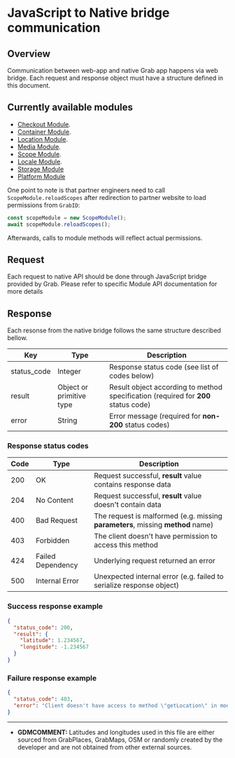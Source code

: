 # JavaScript to Native bridge communication

## Overview

Communication between web-app and native Grab app happens via web bridge. Each request and
response object must have a structure defined in this document.

## Currently available modules

- [Checkout Module](https://github.com/grab/superapp-sdk/blob/master/docs/CheckoutModule.md).
- [Container Module](https://github.com/grab/superapp-sdk/blob/master/docs/ContainerModule.md).
- [Location Module](https://github.com/grab/superapp-sdk/blob/master/docs/LocationModule.md).
- [Media Module](https://github.com/grab/superapp-sdk/blob/master/docs/MediaModule.md).
- [Scope Module](https://github.com/grab/superapp-sdk/blob/master/docs/ScopeModule.md).
- [Locale Module](https://github.com/grab/superapp-sdk/blob/master/docs/LocaleModule.md).
- [Storage Module](https://github.com/grab/superapp-sdk/blob/master/docs/StorageModule.md)
- [Platform Module](https://github.com/grab/superapp-sdk/blob/master/docs/PlatformModule.md)

One point to note is that partner engineers need to call `ScopeModule.reloadScopes` after redirection to partner website to load permissions from `GrabID`:

```javascript
const scopeModule = new ScopeModule();
await scopeModule.reloadScopes();
```

Afterwards, calls to module methods will reflect actual permissions.

## Request

Each request to native API should be done through JavaScript bridge provided by Grab. Please refer to specific Module API documentation for more details

## Response

Each resonse from the native bridge follows the same structure described bellow.

| Key         | Type                     | Description                                                                        |
| ----------- | ------------------------ | ---------------------------------------------------------------------------------- |
| status_code | Integer                  | Response status code (see list of codes below)                                     |
| result      | Object or primitive type | Result object according to method specification (required for **200** status code) |
| error       | String                   | Error message (required for **non-200** status codes)                              |

### Response status codes

| Code | Type              | Description                                                                     |
| ---- | ----------------- | ------------------------------------------------------------------------------- |
| 200  | OK                | Request successful, **result** value contains response data                     |
| 204  | No Content        | Request successful, **result** value doesn't contain data                       |
| 400  | Bad Request       | The request is malformed (e.g. missing **parameters**, missing **method** name) |
| 403  | Forbidden         | The client doesn't have permission to access this method                        |
| 424  | Failed Dependency | Underlying request returned an error                                            |
| 500  | Internal Error    | Unexpected internal error (e.g. failed to serialize response object)            |

### Success response example
```json
{
  "status_code": 200,
  "result": {
    "latitude": 1.234567,
    "longitude": -1.234567
  }
}
```

### Failure response example

```json
{
  "status_code": 403,
  "error": "Client doesn't have access to method \"getLocation\" in module \"LocationModule\""
}
```
---
* **GDMCOMMENT:** Latitudes and longitudes used in this file are either sourced from GrabPlaces, GrabMaps, OSM or randomly created by the developer and are not obtained from other external sources.

